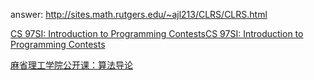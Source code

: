 answer: http://sites.math.rutgers.edu/~ajl213/CLRS/CLRS.html


[CS 97SI: Introduction to Programming ContestsCS 97SI: Introduction to Programming Contests](https://web.stanford.edu/class/cs97si/)

[麻省理工学院公开课：算法导论](http://open.163.com/special/opencourse/algorithms.html)

